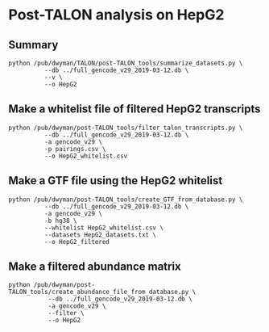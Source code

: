 # Post-TALON analysis on HepG2

## Summary
```
python /pub/dwyman/TALON/post-TALON_tools/summarize_datasets.py \
          --db ../full_gencode_v29_2019-03-12.db \
          --v \
          --o HepG2
```

## Make a whitelist file of filtered HepG2 transcripts
```
python /pub/dwyman/post-TALON_tools/filter_talon_transcripts.py \
          --db ../full_gencode_v29_2019-03-12.db \
          -a gencode_v29 \
          -p pairings.csv \
          --o HepG2_whitelist.csv
```

## Make a GTF file using the HepG2 whitelist
```
python /pub/dwyman/post-TALON_tools/create_GTF_from_database.py \
          --db ../full_gencode_v29_2019-03-12.db \
          -a gencode_v29 \
          -b hg38 \
          --whitelist HepG2_whitelist.csv \
          --datasets HepG2_datasets.txt \
          --o HepG2_filtered
```

## Make a filtered abundance matrix  
```
python /pub/dwyman/post-TALON_tools/create_abundance_file_from_database.py \
           --db ../full_gencode_v29_2019-03-12.db \
           -a gencode_v29 \
           --filter \
           --o HepG2 
```
